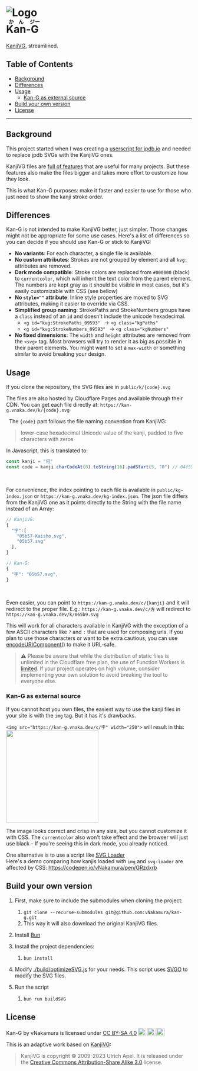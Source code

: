 # ![Logo](http://kan-g.vnaka.dev/kan-gLogo.svg)<br/><ruby>Kan<rt>かん</rt></ruby>-<ruby>G<rt>ジー</rt></ruby>

[KanjiVG](https://kanjivg.tagaini.net), streamlined.

## Table of Contents

- [Background](#background)
- [Differences](#differences)
- [Usage](#usage)
  - [Kan-G as external source](#kan-g-as-external-source)
- [Build your own version](#build-your-own-version)
- [License](#license)

---

## Background

This project started when I was creating a [userscript for jpdb.io](https://gist.github.com/vNakamura/90cd3dec43118d14d90df2323bdd2650) and needed to replace jpdb SVGs with the KanjiVG ones.

KanjiVG files are [full of features](https://kanjivg.tagaini.net/svg-format.html) that are useful for many projects. But these features also make the files bigger and takes more effort to customize how they look.

This is what Kan-G purposes: make it faster and easier to use for those who just need to show the kanji stroke order.

## Differences

Kan-G is not intended to make KanjiVG better, just simpler. Those changes might not be appropriate for some use cases. Here's a list of differences so you can decide if you should use Kan-G or stick to KanjiVG:

- **No variants**: For each character, a single file is available.
- **No custom attributes**: Strokes are not grouped by element and all `kvg:` attributes are removed.
- **Dark mode compatible**: Stroke colors are replaced from `#000000` (black) to `currentcolor`, which will inherit the text color from the parent element. The numbers are kept gray as it should be visible in most cases, but it's easily customizable with CSS (see bellow)
- **No `style=""` attribute**: Inline style properties are moved to SVG attributes, making it easier to override via CSS.
- **Simplified group naming**: StrokePaths and StrokeNumbers groups have a `class` instead of an `id` and doesn't include the unicode hexadecimal.
  - `<g id="kvg:StrokePaths_09593" ` -> `<g class="kgPaths" `
  - `<g id="kvg:StrokeNumbers_09593" ` -> `<g class="kgNumbers" `
- **No fixed dimensions**: The `width` and `height` attributes are removed from the `<svg>` tag. Most browsers will try to render it as big as possible in their parent elements. You might want to set a `max-width` or something similar to avoid breaking your design.

## Usage

If you clone the repository, the SVG files are in `public/k/{code}.svg`

The files are also hosted by Cloudflare Pages and available through their CDN. You can get each file directly at: `https://kan-g.vnaka.dev/k/{code}.svg`

&nbsp;
The `{code}` part follows the file naming convention from KanjiVG:

> lower-case hexadecimal Unicode value of the kanji, padded to five characters with zeros

In Javascript, this is translated to:

```js
const kanji = "何"
const code = kanji.charCodeAt(0).toString(16).padStart(5, "0") // 04f55
```

&nbsp;

For convenience, the index pointing to each file is available in `public/kg-index.json` or `https://kan-g.vnaka.dev/kg-index.json`. The json file differs from the KanjiVG one as it points directly to the String with the file name instead of an Array:

```js
// KanjiVG:
{
  "字":[
    "05b57-Kaisho.svg",
    "05b57.svg"
  ],
}

// Kan-G:
{
  "字": "05b57.svg",
}
```

&nbsp;

Even easier, you can point to `https://kan-g.vnaka.dev/c/{kanji}` and it will redirect to the proper file.
E.g.: `https://kan-g.vnaka.dev/c/方` will redirect to `https://kan-g.vnaka.dev/k/065b9.svg`

This will work for all characters available in KanjiVG with the exception of a few ASCII characters like `?` and `:` that are used for composing urls. If you plan to use those characters or want to be extra cautious, you can use [encodeURIComponent()](https://developer.mozilla.org/en-US/docs/Web/JavaScript/Reference/Global_Objects/encodeURIComponent) to make it URL-safe.

> ⚠️ Please be aware that while the distribution of static files is unlimited in the Cloudflare free plan, the use of Function Workers is [limited](https://developers.cloudflare.com/workers/platform/limits/#worker-limits). If your project operates on high volume, consider implementing your own solution to avoid breaking the tool to everyone else.

### Kan-G as external source

If you cannot host you own files, the easiest way to use the kanji files in your site is with the `img` tag. But it has it's drawbacks.

`<img src="https://kan-g.vnaka.dev/c/字" width="250">` will result in this: <br>
<img src="https://kan-g.vnaka.dev/c/字" width="250">

The image looks correct and crisp in any size, but you cannot customize it with CSS. The `currentcolor` also won't take effect and the browser will just use black - If you're seeing this in dark mode, you already noticed.

One alternative is to use a script like [SVG Loader](https://github.com/shubhamjain/svg-loader)<br>
Here's a demo comparing how kanjis loaded with `img` and `svg-loader` are affected by CSS: <https://codepen.io/vNakamura/pen/GRzdxrb>

## Build your own version

1. First, make sure to include the submodules when cloning the project:

   1. `git clone --recurse-submodules git@github.com:vNakamura/kan-g.git`
   2. This way it will also download the original KanjiVG files.

2. Install [Bun](https://bun.sh/)
3. Install the project dependencies:

   1. `bun install`

4. Modify [./build/optimizeSVG.js](./build/optimizeSVG.js) for your needs. This script uses [SVGO](https://svgo.dev/) to modify the SVG files.
5. Run the script

   1. `bun run buildSVG`

## License

 <p xmlns:cc="http://creativecommons.org/ns#" xmlns:dct="http://purl.org/dc/terms/"><span property="dct:title">Kan-G</span> by <span property="cc:attributionName">vNakamura</span> is licensed under <a href="http://creativecommons.org/licenses/by-sa/4.0/?ref=chooser-v1" target="_blank" rel="license noopener noreferrer" style="display:inline-block;">CC BY-SA 4.0<img style="height:22px!important;margin-left:3px;vertical-align:text-bottom;" src="https://mirrors.creativecommons.org/presskit/icons/cc.svg?ref=chooser-v1"><img style="height:22px!important;margin-left:3px;vertical-align:text-bottom;" src="https://mirrors.creativecommons.org/presskit/icons/by.svg?ref=chooser-v1"><img style="height:22px!important;margin-left:3px;vertical-align:text-bottom;" src="https://mirrors.creativecommons.org/presskit/icons/sa.svg?ref=chooser-v1"></a></p>

This is an adaptive work based on [KanjiVG](https://kanjivg.tagaini.net):

<blockquote>KanjiVG is copyright © 2009-2023 Ulrich Apel. It is released under the <a href="http://creativecommons.org/licenses/by-sa/3.0/">Creative Commons Attribution-Share Alike 3.0</a> license.<br />
<a href="https://creativecommons.org/licenses/by-sa/3.0/"><img src="https://i.creativecommons.org/l/by-sa/3.0/88x31.png" alt="" title=""></a>
</blockquote>
